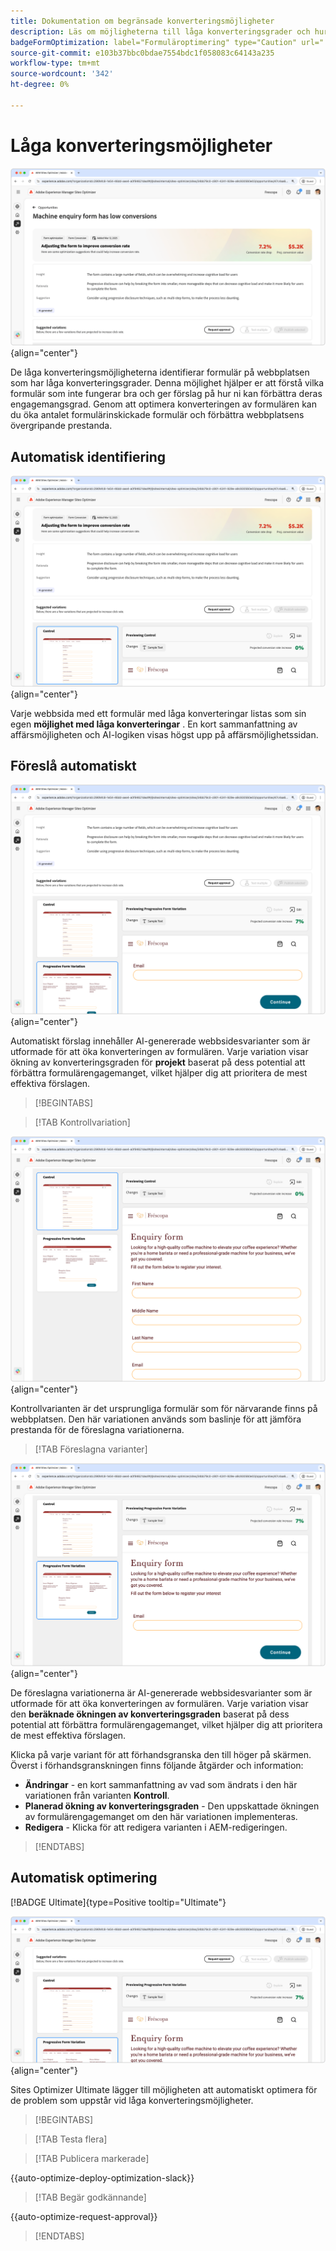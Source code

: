 ```yaml
---
title: Dokumentation om begränsade konverteringsmöjligheter
description: Läs om möjligheterna till låga konverteringsgrader och hur ni kan använda dem för att förbättra engagemanget på er webbplats.
badgeFormOptimization: label="Formuläroptimering" type="Caution" url="../../opportunity-types/form-optimization.md" tooltip="Formuläroptimering"
source-git-commit: e103b37bbc0bdae7554bdc1f058083c64143a235
workflow-type: tm+mt
source-wordcount: '342'
ht-degree: 0%

---
```



# Låga konverteringsmöjligheter

![Låga konverteringsmöjligheter](./assets/low-conversions/hero.png){align="center"}

De låga konverteringsmöjligheterna identifierar formulär på webbplatsen som har låga konverteringsgrader. Denna möjlighet hjälper er att förstå vilka formulär som inte fungerar bra och ger förslag på hur ni kan förbättra deras engagemangsgrad. Genom att optimera konverteringen av formulären kan du öka antalet formulärinskickade formulär och förbättra webbplatsens övergripande prestanda.

## Automatisk identifiering

![Identifiera låga konverteringar automatiskt](./assets/low-conversions/auto-identify.png){align="center"}

Varje webbsida med ett formulär med låga konverteringar listas som sin egen **möjlighet med låga konverteringar** . En kort sammanfattning av affärsmöjligheten och AI-logiken visas högst upp på affärsmöjlighetssidan.

## Föreslå automatiskt

![Föreslå låga konverteringar automatiskt](./assets/low-conversions/auto-suggest.png){align="center"}

Automatiskt förslag innehåller AI-genererade webbsidesvarianter som är utformade för att öka konverteringen av formulären. Varje variation visar ökning av konverteringsgraden för **projekt** baserat på dess potential att förbättra formulärengagemanget, vilket hjälper dig att prioritera de mest effektiva förslagen.

>[!BEGINTABS]

>[!TAB Kontrollvariation]

![Kontrollvariationer](./assets/low-conversions/control-variation.png){align="center"}

Kontrollvarianten är det ursprungliga formulär som för närvarande finns på webbplatsen. Den här variationen används som baslinje för att jämföra prestanda för de föreslagna variationerna.

>[!TAB Föreslagna varianter]

![Föreslagna varianter](./assets/low-conversions/suggested-variations.png){align="center"}

De föreslagna variationerna är AI-genererade webbsidesvarianter som är utformade för att öka konverteringen av formulären. Varje variation visar den **beräknade ökningen av konverteringsgraden** baserat på dess potential att förbättra formulärengagemanget, vilket hjälper dig att prioritera de mest effektiva förslagen.

Klicka på varje variant för att förhandsgranska den till höger på skärmen. Överst i förhandsgranskningen finns följande åtgärder och information:

* **Ändringar** - en kort sammanfattning av vad som ändrats i den här variationen från varianten **Kontroll**.
* **Planerad ökning av konverteringsgraden** - Den uppskattade ökningen av formulärengagemanget om den här variationen implementeras.
* **Redigera** - Klicka för att redigera varianten i AEM-redigeringen.

>[!ENDTABS]

## Automatisk optimering

[!BADGE Ultimate]{type=Positive tooltip="Ultimate"}

![Optimera automatiskt låga konverteringar](./assets/low-conversions/auto-optimize.png){align="center"}

Sites Optimizer Ultimate lägger till möjligheten att automatiskt optimera för de problem som uppstår vid låga konverteringsmöjligheter.

>[!BEGINTABS]

>[!TAB Testa flera]


>[!TAB Publicera markerade]

{{auto-optimize-deploy-optimization-slack}}

>[!TAB Begär godkännande]

{{auto-optimize-request-approval}}

>[!ENDTABS]

